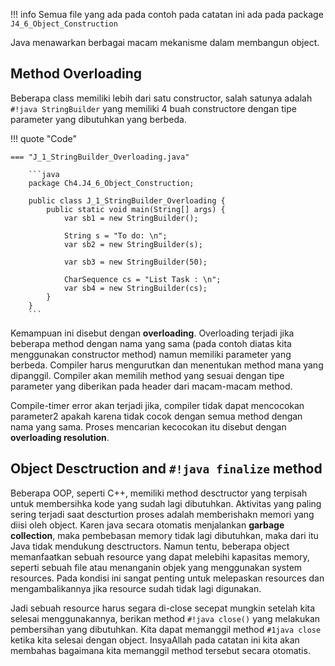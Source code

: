 !!! info
    Semua file yang ada pada contoh pada catatan ini ada pada package `J4_6_Object_Construction`

Java menawarkan berbagai macam mekanisme dalam membangun object.

## Method Overloading
Beberapa class memiliki lebih dari satu constructor, salah satunya adalah `#!java StringBuilder` yang memiliki 4 buah constructore dengan tipe parameter yang dibutuhkan yang berbeda.

!!! quote "Code"

    === "J_1_StringBuilder_Overloading.java"

        ```java
        package Ch4.J4_6_Object_Construction;

        public class J_1_StringBuilder_Overloading {
            public static void main(String[] args) {
                var sb1 = new StringBuilder();

                String s = "To do: \n";
                var sb2 = new StringBuilder(s);

                var sb3 = new StringBuilder(50);

                CharSequence cs = "List Task : \n";
                var sb4 = new StringBuilder(cs);
            }
        }
        ```
Kemampuan ini disebut dengan **overloading**. Overloading terjadi jika beberapa method dengan nama yang sama (pada contoh diatas kita menggunakan constructor method) namun memiliki parameter yang berbeda. Compiler harus mengurutkan dan menentukan method mana yang dipanggil. Compiler akan memilih method yang sesuai dengan tipe parameter yang diberikan pada header dari macam-macam method.

Compile-timer error akan terjadi jika, compiler tidak dapat mencocokan parameter2 apakah karena tidak cocok dengan semua method dengan nama yang sama. Proses mencarian kecocokan itu disebut dengan **overloading resolution**.

## Object Desctruction and `#!java finalize` method
Beberapa OOP, seperti C++, memiliki method desctructor yang terpisah untuk membersihka kode yang sudah lagi dibutuhkan. Aktivitas yang paling sering terjadi saat descturtion proses adalah memberishakn memori yang diisi oleh object. Karen java secara otomatis menjalankan **garbage collection**, maka pembebasan memory tidak lagi dibutuhkan, maka dari itu Java tidak mendukung desctructors.
Namun tentu, beberapa object memanfaatkan sebuah resource yang dapat melebihi kapasitas memory, seperti sebuah file atau menanganin objek yang menggunakan system resources. Pada kondisi ini sangat penting untuk melepaskan resources dan mengambalikannya jika resource sudah tidak lagi digunakan.

Jadi sebuah resource harus segara di-close secepat mungkin setelah kita selesai menggunakannya, berikan method `#!java close()` yang melakukan pembersihan yang dibutuhkan. Kita dapat memanggil method `#1java close` ketika kita selesai dengan object. InsyaAllah pada catatan ini kita akan membahas bagaimana kita memanggil method tersebut secara otomatis.